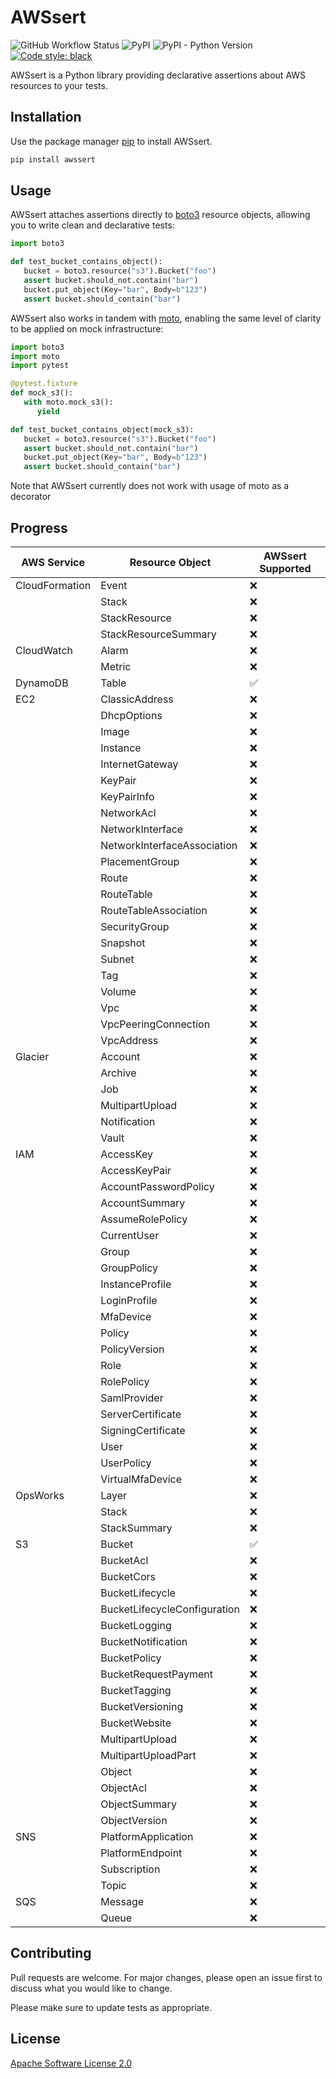 # AWSsert

![GitHub Workflow Status](https://img.shields.io/github/workflow/status/TSNoble/awssert/Test)
![PyPI](https://img.shields.io/pypi/v/awssert)
![PyPI - Python Version](https://img.shields.io/pypi/pyversions/awssert)
[![Code style: black](https://img.shields.io/badge/code%20style-black-000000.svg)](https://github.com/psf/black)

AWSsert is a Python library providing declarative assertions about AWS resources to your tests.

## Installation

Use the package manager [pip](https://pip.pypa.io/en/stable/) to install AWSsert.

```bash
pip install awssert
```

## Usage

AWSsert attaches assertions directly to [boto3](https://github.com/boto/boto3) resource objects, allowing you to write clean and declarative tests:

```python
import boto3

def test_bucket_contains_object():
   bucket = boto3.resource("s3").Bucket("foo")
   assert bucket.should_not.contain("bar")
   bucket.put_object(Key="bar", Body=b"123")
   assert bucket.should_contain("bar")
```

AWSsert also works in tandem with [moto](https://pypi.org/project/moto/), enabling the same level of clarity to be applied on mock infrastructure:

```python
import boto3
import moto
import pytest

@pytest.fixture
def mock_s3():
   with moto.mock_s3():
      yield

def test_bucket_contains_object(mock_s3):
   bucket = boto3.resource("s3").Bucket("foo")
   assert bucket.should_not.contain("bar")
   bucket.put_object(Key="bar", Body=b"123")
   assert bucket.should_contain("bar")
```

Note that AWSsert currently does not work with usage of moto as a decorator

## Progress

| AWS Service | Resource Object             | AWSsert Supported |
|-------------|-----------------------------|-------------------|
|CloudFormation|Event                       |:x:                |
|             |Stack                        |:x:                |
|             |StackResource                |:x:                |
|             |StackResourceSummary         |:x:                |
|CloudWatch   |Alarm                        |:x:                |
|             |Metric                       |:x:                |
|DynamoDB     |Table                        |:white_check_mark: |
|EC2          |ClassicAddress               |:x:                |
|             |DhcpOptions                  |:x:                |
|             |Image                        |:x:                |
|             |Instance                     |:x:                |
|             |InternetGateway              |:x:                |
|             |KeyPair                      |:x:                |
|             |KeyPairInfo                  |:x:                |
|             |NetworkAcl                   |:x:                |
|             |NetworkInterface             |:x:                |
|             |NetworkInterfaceAssociation  |:x:                |
|             |PlacementGroup               |:x:                |
|             |Route                        |:x:                |
|             |RouteTable                   |:x:                |
|             |RouteTableAssociation        |:x:                |
|             |SecurityGroup                |:x:                |
|             |Snapshot                     |:x:                |
|             |Subnet                       |:x:                |
|             |Tag                          |:x:                |
|             |Volume                       |:x:                |
|             |Vpc                          |:x:                |
|             |VpcPeeringConnection         |:x:                |
|             |VpcAddress                   |:x:                |
|Glacier      |Account                      |:x:                |
|             |Archive                      |:x:                |
|             |Job                          |:x:                |
|             |MultipartUpload              |:x:                |
|             |Notification                 |:x:                |
|             |Vault                        |:x:                |
|IAM          |AccessKey                    |:x:                |
|             |AccessKeyPair                |:x:                |
|             |AccountPasswordPolicy        |:x:                |
|             |AccountSummary               |:x:                |
|             |AssumeRolePolicy             |:x:                |
|             |CurrentUser                  |:x:                |
|             |Group                        |:x:                |
|             |GroupPolicy                  |:x:                |
|             |InstanceProfile              |:x:                |
|             |LoginProfile                 |:x:                |
|             |MfaDevice                    |:x:                |
|             |Policy                       |:x:                |
|             |PolicyVersion                |:x:                |
|             |Role                         |:x:                |
|             |RolePolicy                   |:x:                |
|             |SamlProvider                 |:x:                |
|             |ServerCertificate            |:x:                |
|             |SigningCertificate           |:x:                |
|             |User                         |:x:                |
|             |UserPolicy                   |:x:                |
|             |VirtualMfaDevice             |:x:                |
|OpsWorks     |Layer                        |:x:                |
|             |Stack                        |:x:                |
|             |StackSummary                 |:x:                |
|S3           |Bucket                       |:white_check_mark: |
|             |BucketAcl                    |:x:                |
|             |BucketCors                   |:x:                |
|             |BucketLifecycle              |:x:                |
|             |BucketLifecycleConfiguration |:x:                |
|             |BucketLogging                |:x:                |
|             |BucketNotification           |:x:                |
|             |BucketPolicy                 |:x:                |
|             |BucketRequestPayment         |:x:                |
|             |BucketTagging                |:x:                |
|             |BucketVersioning             |:x:                |
|             |BucketWebsite                |:x:                |
|             |MultipartUpload              |:x:                |
|             |MultipartUploadPart          |:x:                |
|             |Object                       |:x:                |
|             |ObjectAcl                    |:x:                |
|             |ObjectSummary                |:x:                |
|             |ObjectVersion                |:x:                |
|SNS          |PlatformApplication          |:x:                |
|             |PlatformEndpoint             |:x:                |
|             |Subscription                 |:x:                |
|             |Topic                        |:x:                |
|SQS          |Message                      |:x:                |
|             |Queue                        |:x:                |


## Contributing
Pull requests are welcome. For major changes, please open an issue first to discuss what you would like to change.

Please make sure to update tests as appropriate.

## License
[Apache Software License 2.0](https://www.apache.org/licenses/LICENSE-2.0)